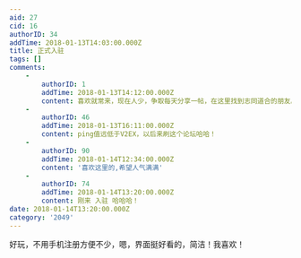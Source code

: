 ```yaml
---
aid: 27
cid: 16
authorID: 34
addTime: 2018-01-13T14:03:00.000Z
title: 正式入驻
tags: []
comments:
    -
        authorID: 1
        addTime: 2018-01-13T14:12:00.000Z
        content: 喜欢就常来，现在人少，争取每天分享一帖，在这里找到志同道合的朋友。
    -
        authorID: 46
        addTime: 2018-01-13T16:11:00.000Z
        content: ping值远低于V2EX，以后来刷这个论坛哈哈！
    -
        authorID: 90
        addTime: 2018-01-14T12:34:00.000Z
        content: '喜欢这里的,希望人气满满'
    -
        authorID: 74
        addTime: 2018-01-14T13:20:00.000Z
        content: 刚来 入驻 哈哈哈！
date: 2018-01-14T13:20:00.000Z
category: '2049'
---
```


好玩，不用手机注册方便不少，嗯，界面挺好看的，简洁！我喜欢！
